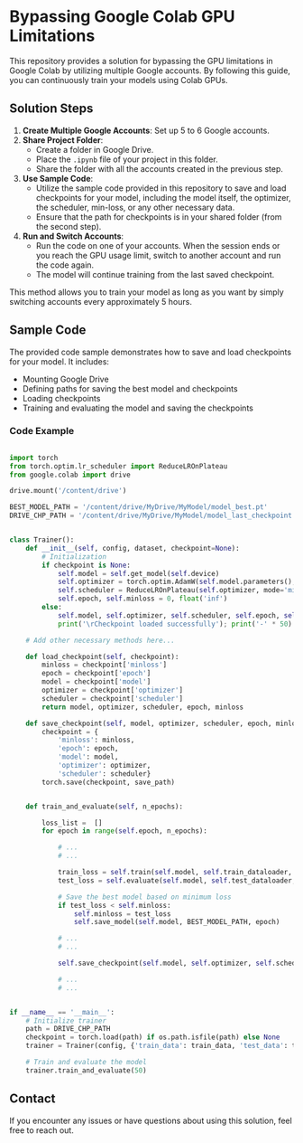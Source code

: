 
# Bypassing Google Colab GPU Limitations

This repository provides a solution for bypassing the GPU limitations in Google Colab by utilizing multiple Google accounts. By following this guide, you can continuously train your models using Colab GPUs.

## Solution Steps

1. **Create Multiple Google Accounts**: Set up 5 to 6 Google accounts.
2. **Share Project Folder**:
    - Create a folder in Google Drive.
    - Place the `.ipynb` file of your project in this folder.
    - Share the folder with all the accounts created in the previous step.
3. **Use Sample Code**:
    - Utilize the sample code provided in this repository to save and load checkpoints for your model, including the model itself, the optimizer, the scheduler, min-loss, or any other necessary data.
    - Ensure that the path for checkpoints is in your shared folder (from the second step).
4. **Run and Switch Accounts**:
    - Run the code on one of your accounts. When the session ends or you reach the GPU usage limit, switch to another account and run the code again.
    - The model will continue training from the last saved checkpoint.

This method allows you to train your model as long as you want by simply switching accounts every approximately 5 hours.

## Sample Code

The provided code sample demonstrates how to save and load checkpoints for your model. It includes:

- Mounting Google Drive
- Defining paths for saving the best model and checkpoints
- Loading checkpoints
- Training and evaluating the model and saving the checkpoints

### Code Example

```python

import torch
from torch.optim.lr_scheduler import ReduceLROnPlateau
from google.colab import drive

drive.mount('/content/drive')

BEST_MODEL_PATH = '/content/drive/MyDrive/MyModel/model_best.pt'
DRIVE_CHP_PATH = '/content/drive/MyDrive/MyModel/model_last_checkpoint.pth'


class Trainer():
    def __init__(self, config, dataset, checkpoint=None):
        # Initialization
        if checkpoint is None:
            self.model = self.get_model(self.device)
            self.optimizer = torch.optim.AdamW(self.model.parameters(), config.lr, weight_decay=config.wd)
            self.scheduler = ReduceLROnPlateau(self.optimizer, mode='min', factor=0.6, patience=3, min_lr=1e-6, threshold=0.01)
            self.epoch, self.minloss = 0, float('inf')
        else:
            self.model, self.optimizer, self.scheduler, self.epoch, self.minloss = self.load_checkpoint(checkpoint)
            print('\rCheckpoint loaded successfully'); print('-' * 50)

    # Add other necessary methods here...

    def load_checkpoint(self, checkpoint):
        minloss = checkpoint['minloss']
        epoch = checkpoint['epoch']
        model = checkpoint['model']
        optimizer = checkpoint['optimizer']
        scheduler = checkpoint['scheduler']
        return model, optimizer, scheduler, epoch, minloss

    def save_checkpoint(self, model, optimizer, scheduler, epoch, minloss, save_path):
        checkpoint = {
            'minloss': minloss,
            'epoch': epoch,
            'model': model,
            'optimizer': optimizer,
            'scheduler': scheduler}
        torch.save(checkpoint, save_path)


    def train_and_evaluate(self, n_epochs):

        loss_list =  []
        for epoch in range(self.epoch, n_epochs):

            # ...
            # ...

            train_loss = self.train(self.model, self.train_dataloader, self.optimizer, epoch, self.device)
            test_loss = self.evaluate(self.model, self.test_dataloader, self.device)

            # Save the best model based on minimum loss
            if test_loss < self.minloss:
                self.minloss = test_loss
                self.save_model(self.model, BEST_MODEL_PATH, epoch)

            # ...
            # ...

            self.save_checkpoint(self.model, self.optimizer, self.scheduler, epoch+1, self.minloss, DRIVE_CHP_PATH )

            # ...
            # ...


if __name__ == '__main__':
    # Initialize trainer
    path = DRIVE_CHP_PATH
    checkpoint = torch.load(path) if os.path.isfile(path) else None
    trainer = Trainer(config, {'train_data': train_data, 'test_data': test_data}, checkpoint)

    # Train and evaluate the model
    trainer.train_and_evaluate(50)
```

## Contact

If you encounter any issues or have questions about using this solution, feel free to reach out.

